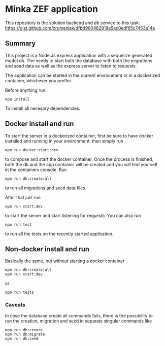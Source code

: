 # Minka ZEF application

This repository is the solution backend and db service to this task:
https://gist.github.com/zrumenjak/dfbd960482918a5ac0edf65c7453a14a

## Summary

This project is a Node.Js express application with a sequelize generated model db. The needs to start both the database with both the migrations and seed data as well as the express server to listen to requests.

The application can be started in the current envrionment or in a dockerized container, whichever you preffer.

Before anything run
```
npm install
```
To install all necesary dependencies.


## Docker install and run

To start the server in a dockerized container, first be sure to have docker installed and running in your environment.
then simply run
```
npm run docker:start:dev
```
to compose and start the docker container.
Once the process is finished, both the db and the app container will be created and you will find yourself in the containers console. Run 
```
npm run db:create:all
```
to run all migrations and seed data files.

After that just run
```
npm run start:dev
```
to start the server and start listening for requests.
You can also run 
```
npm run test
```
to run all the tests on the recently started application.

## Non-docker install and run

Basically the same, but without starting a docker container
```
npm run db:create:all
npm run start:dev
```
or
```
npm run tests
```

### Caveats

In case the database create all commands fails, there is the possibility to run the creation, migration and seed in separate singular commands like
```
npm run db:create
npm run db:migrate
npm run db:seed
```
